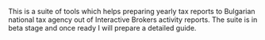 This is a suite of tools which helps preparing yearly tax reports to Bulgarian national tax agency out of Interactive Brokers activity reports. The suite is in beta stage and once ready I will prepare a detailed guide.
